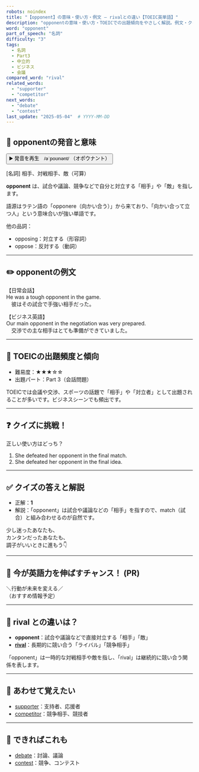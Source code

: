 ```yaml
---
robots: noindex
title: "【opponent】の意味・使い方・例文 ― rivalとの違い【TOEIC英単語】"
description: "opponentの意味・使い方・TOEICでの出題傾向をやさしく解説。例文・クイズ付きでrivalとの違いもわかりやすく学べます。"
word: "opponent"
part_of_speech: "名詞"
difficulty: "3"
tags:
  - 名詞
  - Part3
  - 中立的
  - ビジネス
  - 会議
compared_word: "rival"
related_words:
  - "supporter"
  - "competitor"
next_words:
  - "debate"
  - "contest"
last_update: "2025-05-04"  # YYYY-MM-DD
---
```


## 🔰 opponentの発音と意味

<button class="play-audio" onclick="playTTS('opponent')">
  <span class="play-audio-main">
    ▶️ 発音を再生　/əˈpoʊnənt/
  </span>
  <span class="play-audio-sub">
    （オポウナント）
  </span>
</button>

[名詞] 相手、対戦相手、敵（可算）

**opponent** は、試合や議論、競争などで自分と対立する「相手」や「敵」を指します。

語源はラテン語の「opponere（向かい合う）」から来ており、「向かい合って立つ人」という意味合いが強い単語です。

他の品詞：  
- opposing：対立する（形容詞）
- oppose：反対する（動詞）

---

## ✏️ opponentの例文

【日常会話】  
He was a tough opponent in the game.  
　彼はその試合で手強い相手だった。

【ビジネス英語】  
Our main opponent in the negotiation was very prepared.  
　交渉での主な相手はとても準備ができていました。

---

## 🎯 TOEICの出題頻度と傾向

- 難易度：★★★☆☆
- 出題パート：Part 3（会話問題）

TOEICでは会議や交渉、スポーツの話題で「相手」や「対立者」として出題されることが多いです。ビジネスシーンでも頻出です。

---

## ❓ クイズに挑戦！

正しい使い方はどっち？

1. She defeated her opponent in the final match.  
2. She defeated her opponent in the final idea.

---

## ✅ クイズの答えと解説

- 正解：**1**
- 解説：「opponent」は試合や議論などの「相手」を指すので、match（試合）と組み合わせるのが自然です。

少し迷ったあなたも、  
カンタンだったあなたも、  
調子がいいときに進もう👇️

---

## 🚀 今が英語力を伸ばすチャンス！ (PR)

<div class="info-center">
＼行動が未来を変える／<br>  
（おすすめ情報予定）
</div>

---

## 🤔  rival との違いは？

- **opponent**：試合や議論などで直接対立する「相手」「敵」
- **[rival](/word/rival/)**：長期的に競い合う「ライバル」「競争相手」

「opponent」は一時的な対戦相手や敵を指し、「rival」は継続的に競い合う関係を表します。

---

## 🧩 あわせて覚えたい

- [supporter](/word/supporter/)：支持者、応援者
- [competitor](/word/competitor/)：競争相手、競技者

---

## 📖 できればこれも

- [debate](/word/debate/)：討論、議論
- [contest](/word/contest/)：競争、コンテスト

<!-- cvid: aid19_bid14 -->

